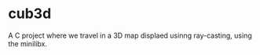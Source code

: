 #  cub3d  
A C project where we travel in a 3D map displaed usinng ray-casting, using the minilibx.
